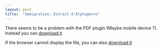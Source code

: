 ```yaml
---
layout: post
title:  "Immigration: Extrait d'Alphagenre"
---
```


<object data="/pdf/IMMIGRATION.pdf" type="application/pdf" width="100%" height="800vh" alt="Immigration alphagenre">
  <p>There seems to be a problem with the PDF plugin (Maybe mobile device ?).
  Instead you can <a href="/pdf/IMMIGRATION.pdf">download it</a></p>
</object>

If the browser cannot display the file, you can also [download it](/pdf/IMMIGRATION.pdf)
